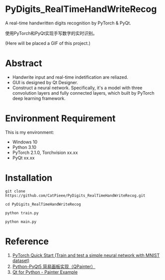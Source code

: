 # PyDigits_RealTimeHandWriteRecog
A real-time handwritten digits recognition by PyTorch &amp; PyQt.

使用PyTorch和PyQt实现手写数字的实时识别。

(Here will be placed a GIF of this project.)

# Abstract
* Handwrite input and real-time indetification are reliazed.
* GUI is designed by Qt Designer.
* Construct a neural network. Specifically, it's a model with three convolution layers and fully connected layers, which built by PyTorch deep learning framework.

# Environment Requirement
This is my environment:
* Windows 10
* Python 3.10
* PyTorch 2.1.0, Torchvision xx.xx
* PyQt xx.xx

# Installation
`git clone https://github.com/CatPieee/PyDigits_RealTimeHandWriteRecog.git`

`cd PyDigits_RealTimeHandWriteRecog`

`python train.py`

`python main.py`

# Reference
1. [PyTorch Quick Start (Train and test a simple neural network with MNIST dataset)](https://pytorch.org/tutorials/beginner/basics/quickstart_tutorial.html)
2. [Python-PyQt5 简易画板实现（QPainter）](https://blog.csdn.net/CaraJ/article/details/108118564)
3. [Qt for Python - Painter Example](https://doc.qt.io/qtforpython-6/examples/example_widgets_painting_painter.html)
